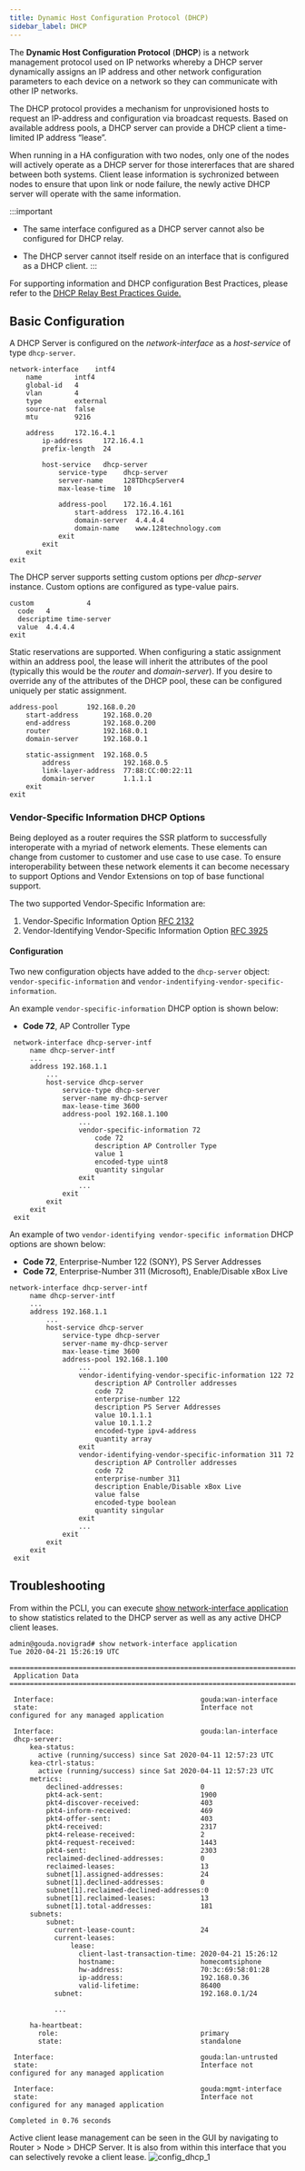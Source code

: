 ```yaml
---
title: Dynamic Host Configuration Protocol (DHCP)
sidebar_label: DHCP
---
```


The **Dynamic Host Configuration Protocol** (**DHCP**) is a network management protocol used on IP networks whereby a DHCP server dynamically assigns an IP address and other network configuration parameters to each device on a network so they can communicate with other IP networks.

The DHCP protocol provides a mechanism for unprovisioned hosts to request an IP-address and configuration via broadcast requests. Based on available address pools, a DHCP server can provide a DHCP client a time-limited IP address “lease”.

When running in a HA configuration with two nodes, only one of the nodes will actively operate as a DHCP server for those intererfaces that are shared between both systems. Client lease information is sychronized between nodes to ensure that upon link or node failure, the newly active DHCP server will operate with the same information.

:::important
- The same interface configured as a DHCP server cannot also be configured for DHCP relay.

- The DHCP server cannot itself reside on an interface that is configured as a DHCP client.
:::

For supporting information and DHCP configuration Best Practices, please refer to the [DHCP Relay Best Practices Guide.](bcp_dhcp_relay_overview.md)

## Basic Configuration
A DHCP Server is configured on the _network-interface_ as a _host-service_ of type `dhcp-server`.

```
network-interface    intf4
    name        intf4
    global-id   4
    vlan        4
    type        external
    source-nat  false
    mtu         9216

    address     172.16.4.1
        ip-address     172.16.4.1
        prefix-length  24

        host-service   dhcp-server
            service-type    dhcp-server
            server-name     128TDhcpServer4
            max-lease-time  10

            address-pool    172.16.4.161
                start-address  172.16.4.161
                domain-server  4.4.4.4
                domain-name    www.128technology.com
            exit
        exit
    exit
exit
```
The DHCP server supports setting custom options per _dhcp-server_ instance.  Custom options are configured as type-value pairs.

```
custom             4
  code   4
  descriptime time-server
  value  4.4.4.4
exit
```

Static reservations are supported.  When configuring a static assignment within an address pool, the lease will inherit the attributes of the pool (typically this would be the _router_ and _domain-server_).  If you desire to override any of the attributes of the DHCP pool, these can be configured uniquely per static assignment.

```
address-pool       192.168.0.20
    start-address      192.168.0.20
    end-address        192.168.0.200
    router             192.168.0.1
    domain-server      192.168.0.1

    static-assignment  192.168.0.5
        address             192.168.0.5
        link-layer-address  77:88:CC:00:22:11
        domain-server       1.1.1.1
    exit
exit
```

### Vendor-Specific Information DHCP Options

Being deployed as a router requires the SSR platform to successfully interoperate with a myriad of network elements.  These elements can change from customer to customer and use case to use case.  To ensure interoperability between these network elements it can become necessary to support Options and Vendor Extensions on top of base functional support.

The two supported Vendor-Specific Information are:

1. Vendor-Specific Information Option [RFC 2132](https://tools.ietf.org/html/rfc2132#section-8.4)
2. Vendor-Identifying Vendor-Specific Information Option [RFC 3925](https://tools.ietf.org/html/rfc3925#section-4)

#### Configuration

Two new configuration objects have added to the `dhcp-server` object: `vendor-specific-information` and `vendor-indentifying-vendor-specific-information`.

An example `vendor-specific-information` DHCP option is shown below:

- **Code 72**, AP Controller Type

```
 network-interface dhcp-server-intf
     name dhcp-server-intf
     ...
     address 192.168.1.1
         ...
         host-service dhcp-server
             service-type dhcp-server
             server-name my-dhcp-server
             max-lease-time 3600
             address-pool 192.168.1.100
                 ...
                 vendor-specific-information 72
                     code 72
                     description AP Controller Type
                     value 1
                     encoded-type uint8
                     quantity singular
                 exit
                 ...
             exit
         exit
     exit
 exit
```

An example of two `vendor-identifying vendor-specific information` DHCP options are shown below:

- **Code 72**, Enterprise-Number 122 (SONY), PS Server Addresses
- **Code 72**, Enterprise-Number 311 (Microsoft), Enable/Disable xBox Live

```
network-interface dhcp-server-intf
     name dhcp-server-intf
     ...
     address 192.168.1.1
         ...
         host-service dhcp-server
             service-type dhcp-server
             server-name my-dhcp-server
             max-lease-time 3600
             address-pool 192.168.1.100
                 ...
                 vendor-identifying-vendor-specific-information 122 72
                     description AP Controller addresses
                     code 72
                     enterprise-number 122
                     description PS Server Addresses
                     value 10.1.1.1
                     value 10.1.1.2
                     encoded-type ipv4-address
                     quantity array
                 exit
                 vendor-identifying-vendor-specific-information 311 72
                     description AP Controller addresses
                     code 72
                     enterprise-number 311
                     description Enable/Disable xBox Live
                     value false
                     encoded-type boolean
                     quantity singular
                 exit
                 ...
             exit
         exit
     exit
 exit
```

## Troubleshooting

From within the PCLI, you can execute [show network-interface application](cli_reference.md#show-network-interface-application) to show statistics related to the DHCP server as well as any active DHCP client leases.

```
admin@gouda.novigrad# show network-interface application
Tue 2020-04-21 15:26:19 UTC

====================================================================================================
 Application Data
====================================================================================================

 Interface:                                    gouda:wan-interface
 state:                                        Interface not configured for any managed application

 Interface:                                    gouda:lan-interface
 dhcp-server:
     kea-status:
       active (running/success) since Sat 2020-04-11 12:57:23 UTC
     kea-ctrl-status:
       active (running/success) since Sat 2020-04-11 12:57:23 UTC
     metrics:
         declined-addresses:                   0
         pkt4-ack-sent:                        1900
         pkt4-discover-received:               403
         pkt4-inform-received:                 469
         pkt4-offer-sent:                      403
         pkt4-received:                        2317
         pkt4-release-received:                2
         pkt4-request-received:                1443
         pkt4-sent:                            2303
         reclaimed-declined-addresses:         0
         reclaimed-leases:                     13
         subnet[1].assigned-addresses:         24
         subnet[1].declined-addresses:         0
         subnet[1].reclaimed-declined-addresses:0
         subnet[1].reclaimed-leases:           13
         subnet[1].total-addresses:            181
     subnets:
         subnet:
           current-lease-count:                24
           current-leases:
               lease:
                 client-last-transaction-time: 2020-04-21 15:26:12
                 hostname:                     homecomtsiphone
                 hw-address:                   70:3c:69:58:01:28
                 ip-address:                   192.168.0.36
                 valid-lifetime:               86400
           subnet:                             192.168.0.1/24

           ...

     ha-heartbeat:
       role:                                   primary
       state:                                  standalone

 Interface:                                    gouda:lan-untrusted
 state:                                        Interface not configured for any managed application

 Interface:                                    gouda:mgmt-interface
 state:                                        Interface not configured for any managed application

Completed in 0.76 seconds
```
Active client lease management can be seen in the GUI by navigating to Router > Node > DHCP Server.  It is also from within this interface that you can selectively revoke a client lease.
![config_dhcp_1](/img/config_dhcp_1.png)
